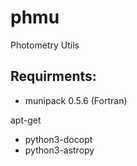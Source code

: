 # phmu
Photometry Utils

## Requirments:

* munipack 0.5.6 (Fortran)

apt-get
* python3-docopt
* python3-astropy
